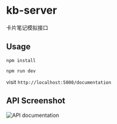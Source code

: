 # kb-server

卡片笔记模拟接口

## Usage


`npm install`


`npm run dev`


visit `http://localhost:5000/documentation`




## API Screenshot

![API documentation](https://blog-img-1252233196.cos.ap-guangzhou.myqcloud.com/localhost_5000_documentation.png)